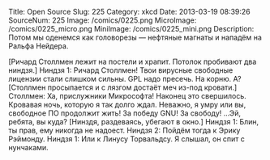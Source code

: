 Title: Open Source 
Slug: 225 
Category: xkcd 
Date: 2013-03-19 08:39:26 
SourceNum: 225 
Image: /comics/0225.png 
MicroImage: /comics/0225_micro.png 
MiniImage: /comics/0225_mini.png 
Description: Потом мы оденемся как головорезы — нефтяные магнаты и нападём на Ральфа Нейдера. 

[Ричард Столлмен лежит на постели и храпит. Потолок пробивают два ниндзя.]
Ниндзя 1: Ричард Столлмен! Твои вирусные свободные лицензии стали слишком сильны. GPL надо пресечь. На корню. А?
[Столлмен просыпается и с лязгом достаёт меч из-под кровати.]
Столлмен: Ха, прислужники Микрософта! Наконец это свершилось. Кровавая ночь, которую я так долго ждал. Неважно, я умру или вы, свободное ПО продолжит жить! За победу GNU! За свободу! ...Эй, ребята, вы куда?
[Нинздя, раздеваясь, убегают в окно.]
Ниндзя 1: Блин, ты прав, ему никогда не надоест.
Ниндзя 2: Пойдём тогда к Эрику Рэймонду.
Ниндзя 1: Или к Линусу Торвальдсу. Я слышал, он спит с нунчаками.